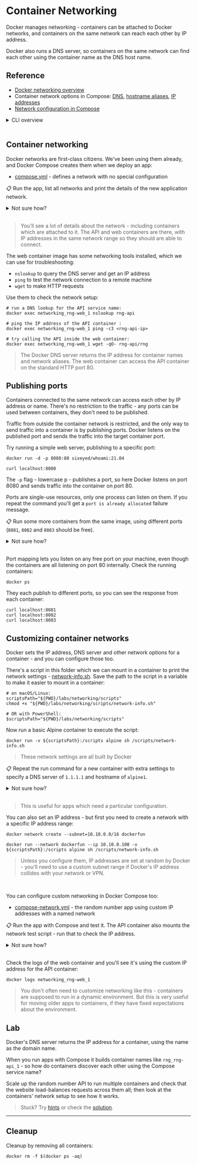 # Container Networking

Docker manages networking - containers can be attached to Docker networks, and containers on the same network can reach each other by IP address.

Docker also runs a DNS server, so containers on the same network can find each other using the container name as the DNS host name.

## Reference

- [Docker networking overview](https://docs.docker.com/network/)
- Container network options in Compose: [DNS](https://docs.docker.com/compose/compose-file/compose-file-v3/#dns), [hostname aliases](https://docs.docker.com/compose/compose-file/compose-file-v3/#aliases), [IP addresses](https://docs.docker.com/compose/compose-file/compose-file-v3/#ipv4_address-ipv6_address)
- [Network configuration in Compose](https://docs.docker.com/compose/compose-file/compose-file-v3/#network-configuration-reference)

<details>
  <summary>CLI overview</summary>

Networks are separate objects, which you can manage from the Docker CLI:

```
docker network --help

docker nework ls
```

> Docker uses a [plugin model for networking](https://docs.docker.com/engine/extend/plugins_network/), so containers can be modelled to fit with different physical network architectures.

</details><br/>


## Container networking

Docker networks are first-class citizens. We've been using them already, and Docker Compose creates them when we deploy an app:

- [compose.yml](./compose.yml) - defines a network with no special configuration

📋 Run the app, list all networks and print the details of the new application network.

<details>
  <summary>Not sure how?</summary>

```
docker-compose -f labs/networking/compose.yml up -d

# networks are a top-level object in the Docker CLI:
docker network ls

# compose adds the project name as a prefix to the network name:
docker network inspect networking_app-net
```

</details><br/>

> You'll see a lot of details about the network - including containers which are attached to it. The API and web containers are there, with IP addresses in the same network range so they should are able to connect.

The web container image has some networking tools installed, which we can use for troubleshooting:

- `nslookup` to query the DNS server and get an IP address
- `ping` to test the network connection to a remote machine
- `wget` to make HTTP requests

Use them to check the network setup:

```
# run a DNS lookup for the API service name:
docker exec networking_rng-web_1 nslookup rng-api

# ping the IP address of the API container :
docker exec networking_rng-web_1 ping -c3 <rng-api-ip>

# try calling the API inside the web container:
docker exec networking_rng-web_1 wget -qO- rng-api/rng
```

> The Docker DNS server returns the IP address for container names and network aliases. The web container can access the API container on the standard HTTP port 80.

## Publishing ports

Containers connected to the same network can access each other by IP address or name. There's no restriction to the traffic - any ports can be used between containers, they don't need to be published.

Traffic from outside the container network is restricted, and the only way to send traffic into a container is by publishing ports. Docker listens on the published port and sends the traffic into the target container port.

Try running a simple web server, publishing to a specific port:

```
docker run -d -p 8080:80 sixeyed/whoami:21.04

curl localhost:8080
```

The `-p` flag - lowercase p - publishes a port, so here Docker listens on port 8080 and sends traffic into the container on port 80.

Ports are single-use resources, only one process can listen on them. If you repeat the command you'll get a `port is already allocated` failure message.

📋 Run some more containers from the same image, using different ports (`8081`, `8082` and `8083` should be free).

<details>
  <summary>Not sure how?</summary>

```
docker run -d -p 8081:80 sixeyed/whoami:21.04
docker run -d -p 8082:80 sixeyed/whoami:21.04
docker run -d -p 8083:80 sixeyed/whoami:21.04
```

</details><br/>

Port mapping lets you listen on any free port on your machine, even though the containers are all listening on port 80 internally. Check the running containers: 

```
docker ps
```

They each publish to different ports, so you can see the response from each container:

```
curl localhost:8081
curl localhost:8082
curl localhost:8083
```


## Customizing container networks

Docker sets the IP address, DNS server and other network options for a container - and you can configure those too.

There's a script in this folder which we can mount in a container to print the network settings - [network-info.sh](./scripts/network-info.sh). Save the path to the script in a variable to make it easier to mount in a container:

```
# on macOS/Linux:
scriptsPath="${PWD}/labs/networking/scripts"
chmod +x "${PWD}/labs/networking/scripts/network-info.sh"

# OR with PowerShell:
$scriptsPath="${PWD}/labs/networking/scripts"
```

Now run a basic Alpine container to execute the script:

```
docker run -v ${scriptsPath}:/scripts alpine sh /scripts/network-info.sh
```

> These network settings are all built by Docker

📋 Repeat the run command for a new container with extra settings to specify a DNS server of `1.1.1.1` and hostname of `alpine1`.

<details>
  <summary>Not sure how?</summary>

```
docker run --dns 1.1.1.1 --hostname alpine1 -v ${scriptsPath}:/scripts alpine sh /scripts/network-info.sh
```

</details><br/>

> This is useful for apps which need a particular configuration.

You can also set an IP address - but first you need to create a network with a specific IP address range: 

```
docker network create --subnet=10.10.0.0/16 dockerfun

docker run --network dockerfun --ip 10.10.0.100 -v ${scriptsPath}:/scripts alpine sh /scripts/network-info.sh
```

> Unless you configure them, IP addresses are set at random by Docker - you'll need to use a custom subnet range if Docker's IP address collides with your network or VPN.

</details><br/>

You can configure custom networking in Docker Compose too:

- [compose-network.yml](./compose-network.yml) - the random number app using custom IP addresses with a named network

📋 Run the app with Compose and test it. The API container also mounts the network test script - run that to check the IP address.

<details>
  <summary>Not sure how?</summary>

```
# update the app:
docker-compose -f labs/networking/compose-network.yml up -d

# try it out at http://localhost:8090

# print the container's network details:
docker exec networking_rng-api_1 /scripts/network-info.sh
```

</details><br/>

Check the logs of the web container and you'll see it's using the custom IP address for the API container:

```
docker logs networking_rng-web_1
```

> You don't often need to customize networking like this - containers are supposed to run in a dynamic environment. But this is very useful for moving older apps to containers, if they have fixed expectations about the environment.

## Lab 

Docker's DNS server returns the IP address for a container, using the  name as the domain name. 

When you run apps with Compose it builds container names like `rng_rng-api_1` - so how do containers discover each other using the Compose service name?

Scale up the random number API to run multiple containers and check that the website load-balances requests across them all; then look at the containers' network setup to see how it works.

> Stuck? Try [hints](hints.md) or check the [solution](solution.md).

___
## Cleanup

Cleanup by removing all containers:

```
docker rm -f $(docker ps -aq)
```